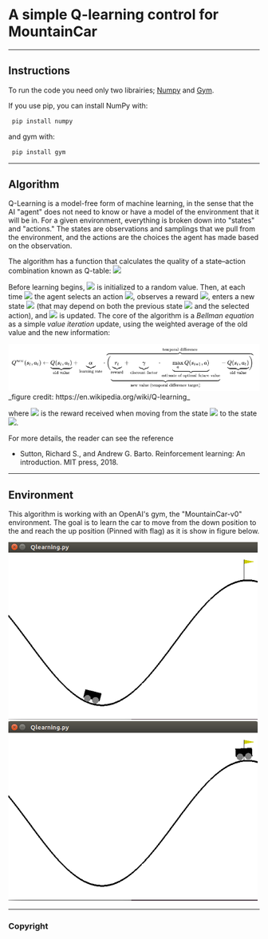 # A simple Q-learning control for MountainCar 

---

## Instructions
To run the code you need only two librairies; [Numpy](https://numpy.org/install/) and [Gym](https://github.com/openai/gym).

If you use pip, you can install NumPy with:

```bash
 pip install numpy
```

and gym with: 
```bash
 pip install gym
```

---

## Algorithm

Q-Learning is a model-free form of machine learning, in the sense that the AI "agent" does not need to know or have a model of the environment that it will be in. For a given environment, everything is broken down into "states" and "actions." The states are observations and samplings that we pull from the environment, and the actions are the choices the agent has made based on the observation. 


The algorithm has a function that calculates the quality of a state–action combination known as Q-table: <img src="https://render.githubusercontent.com/render/math?math=Q : S \times A \rightarrow R.">



Before learning begins, <img src="https://render.githubusercontent.com/render/math?math=Q"> is initialized to a random value. Then, at each time <img src="https://render.githubusercontent.com/render/math?math=t"> the agent selects an action <img src="https://render.githubusercontent.com/render/math?math=a_{t}">, 
observes a reward <img src="https://render.githubusercontent.com/render/math?math=r_{t}">,
 enters a new state <img src="https://render.githubusercontent.com/render/math?math=s_{t%2B1}">
 (that may depend on both the previous state <img src="https://render.githubusercontent.com/render/math?math=s_{t}">
 and the selected action), and <img src="https://render.githubusercontent.com/render/math?math=Q"> is updated. The core of the algorithm is a _Bellman equation_ as a simple _value iteration_ update, using the weighted average of the old value and the new information: 

 


<img src="images/qlearningwiki.png" width="750">
_figure credit: https://en.wikipedia.org/wiki/Q-learning_

where <img src="https://render.githubusercontent.com/render/math?math=r_{t}">
 is the reward received when moving from the state <img src="https://render.githubusercontent.com/render/math?math=s_{t}">
 to the state <img src="https://render.githubusercontent.com/render/math?math=s_{t%2B1}">.

For more details, the reader can see the reference
* Sutton, Richard S., and Andrew G. Barto. Reinforcement learning: An introduction. MIT press, 2018.
---

## Environment

This algorithm is working with an OpenAI's gym, the "MountainCar-v0" environment. The goal is to learn the car to move from the  down position to the and reach the up position (Pinned with flag) as it is show in figure below.

<img src="images/startepisode.png" width="500">  <img src="images/endepisode.png" width="500">


---
### Copyright
